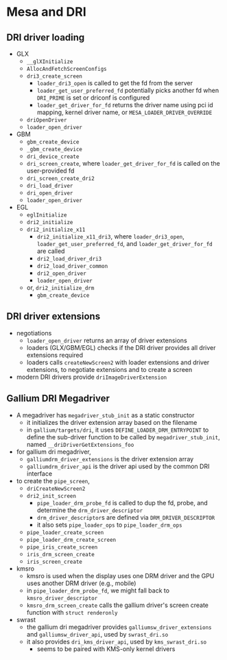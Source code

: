 Mesa and DRI
============

## DRI driver loading

- GLX
  - `__glXInitialize`
  - `AllocAndFetchScreenConfigs`
  - `dri3_create_screen`
    - `loader_dri3_open` is called to get the fd from the server
    - `loader_get_user_preferred_fd` potentially picks another fd when
      `DRI_PRIME` is set or driconf is configured
    - `loader_get_driver_for_fd` returns the driver name using pci id mapping,
      kernel driver name, or `MESA_LOADER_DRIVER_OVERRIDE`
  - `driOpenDriver`
  - `loader_open_driver`
- GBM
  - `gbm_create_device`
  - `_gbm_create_device`
  - `dri_device_create`
  - `dri_screen_create`, where `loader_get_driver_for_fd` is called on the
    user-provided fd
  - `dri_screen_create_dri2`
  - `dri_load_driver`
  - `dri_open_driver`
  - `loader_open_driver`
- EGL
  - `eglInitialize`
  - `dri2_initialize`
  - `dri2_initialize_x11`
    - `dri2_initialize_x11_dri3`, where `loader_dri3_open`,
      `loader_get_user_preferred_fd`, and `loader_get_driver_for_fd` are
      called
    - `dri2_load_driver_dri3`
    - `dri2_load_driver_common`
    - `dri2_open_driver`
    - `loader_open_driver`
  - or, `dri2_initialize_drm`
    - `gbm_create_device`

## DRI driver extensions

- negotiations
  - `loader_open_driver` returns an array of driver extensions
  - loaders (GLX/GBM/EGL) checks if the DRI driver provides all driver
    extensions required
  - loaders calls `createNewScreen2` with loader extensions and driver
    extensions, to negotiate extensions and to create a screen
- modern DRI drivers provide `driImageDriverExtension`

## Gallium DRI Megadriver

- A megadriver has `megadriver_stub_init` as a static constructor
  - it initializes the driver extension array based on the filename
  - in `gallium/targets/dri`, it uses `DEFINE_LOADER_DRM_ENTRYPOINT` to define
    the sub-driver function to be called by `megadriver_stub_init`, named
    `__driDriverGetExtensions_foo`
- for gallium dri megadriver,
  - `galliumdrm_driver_extensions` is the driver extension array
  - `galliumdrm_driver_api` is the driver api used by the common DRI interface
- to create the `pipe_screen`,
  - `driCreateNewScreen2`
  - `dri2_init_screen`
    - `pipe_loader_drm_probe_fd` is called to dup the fd, probe, and determine
      the `drm_driver_descriptor`
    - `drm_driver_descriptor`s are defined via `DRM_DRIVER_DESCRIPTOR` 
    - it also sets `pipe_loader_ops` to `pipe_loader_drm_ops`
  - `pipe_loader_create_screen`
  - `pipe_loader_drm_create_screen`
  - `pipe_iris_create_screen`
  - `iris_drm_screen_create`
  - `iris_screen_create`
- kmsro
  - kmsro is used when the display uses one DRM driver and the GPU uses
    another DRM driver (e.g., mobile)
  - in `pipe_loader_drm_probe_fd`, we might fall back to
    `kmsro_driver_descriptor`
  - `kmsro_drm_screen_create` calls the gallium driver's screen create
    function with `struct renderonly`
- swrast
  - the gallium dri megadriver provides `galliumsw_driver_extensions` and
    `galliumsw_driver_api`, used by `swrast_dri.so`
  - it also provides `dri_kms_driver_api`, used by `kms_swrast_dri.so`
    - seems to be paired with KMS-only kernel drivers
